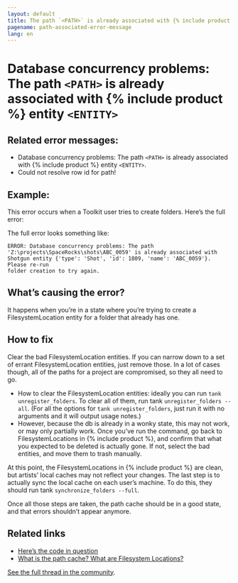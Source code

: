 ```yaml
---
layout: default
title: The path `<PATH>` is already associated with {% include product %} entity `<ENTITY>`
pagename: path-associated-error-message
lang: en
---
```


# Database concurrency problems: The path `<PATH>` is already associated with {% include product %} entity `<ENTITY>`

## Related error messages:

- Database concurrency problems: The path `<PATH>` is already associated with {% include product %} entity `<ENTITY>`.
- Could not resolve row id for path!

## Example:
This error occurs when a Toolkit user tries to create folders. Here’s the full error:

The full error looks something like:

```
ERROR: Database concurrency problems: The path
'Z:\projects\SpaceRocks\shots\ABC_0059' is already associated with
Shotgun entity {'type': 'Shot', 'id': 1809, 'name': 'ABC_0059'}. Please re-run
folder creation to try again.
```
## What’s causing the error?
It happens when you’re in a state where you’re trying to create a FilesystemLocation entity for a folder that already has one.

## How to fix
Clear the bad FilesystemLocation entities. If you can narrow down to a set of errant FilesystemLocation entities, just remove those. In a lot of cases though, all of the paths for a project are compromised, so they all need to go.

- How to clear the FilesystemLocation entities: ideally you can run `tank unregister_folders`. To clear all of them, run tank `unregister_folders --all`. (For all the options for `tank unregister_folders`, just run it with no arguments and it will output usage notes.)
- However, because the db is already in a wonky state, this may not work, or may only partially work. Once you’ve run the command, go back to FilesystemLocations in {% include product %}, and confirm that what you expected to be deleted is actually gone. If not, select the bad entities, and move them to trash manually.

At this point, the FilesystemLocations in {% include product %} are clean, but artists’ local caches may not reflect your changes. The last step is to actually sync the local cache on each user’s machine. To do this, they should run tank `synchronize_folders --full`.

Once all those steps are taken, the path cache should be in a good state, and that errors shouldn’t appear anymore.

## Related links
- [Here’s the code in question](https://github.com/shotgunsoftware/tk-core/blob/01bb9547cec19cc2a959858b09a8b349a388b56f/python/tank/path_cache.py#L491-L498)
- [What is the path cache? What are Filesystem Locations?](https://developer.shotgridsoftware.com/cbbf99a4/)

[See the full thread in the community](https://community.shotgridsoftware.com/t/how-to-troubleshoot-folder-creation-errors/3578).

